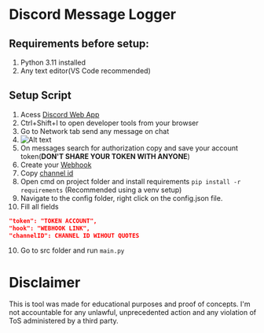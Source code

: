 # Discord Message Logger

## Requirements before setup:
1. Python 3.11 installed
2. Any text editor(VS Code recommended)

## Setup Script
1. Acess [Discord Web App](https://discord.com)
2. Ctrl+Shift+I to open developer tools from your browser
3. Go to Network tab send any message on chat
4. ![Alt text](https://media.discordapp.net/attachments/1111073482927771700/1122299276148613140/image-1.png?width=418&height=468)
5. On messages search for authorization copy and save your account token(**DON'T SHARE YOUR TOKEN WITH ANYONE**)
6. Create your [Webhook](https://support.discord.com/hc/en-us/articles/228383668-Intro-to-Webhooks)
7. Copy [channel id](https://support.discord.com/hc/en-us/articles/206346498-Where-can-I-find-my-User-Server-Message-ID-)
8. Open cmd on project folder and install requirements ```pip install -r requirements``` (Recommended using a venv setup)
9. Navigate to the config folder, right click on the config.json file.
10. Fill all fields
``` json
"token": "TOKEN ACCOUNT",
"hook": "WEBHOOK LINK",
"channelID": CHANNEL ID WIHOUT QUOTES
```
10. Go to src folder and run ```main.py```

# Disclaimer
This is tool was made for educational purposes and proof of concepts. I'm not accountable for any unlawful, unprecedented action and any violation of ToS administered by a third party.
